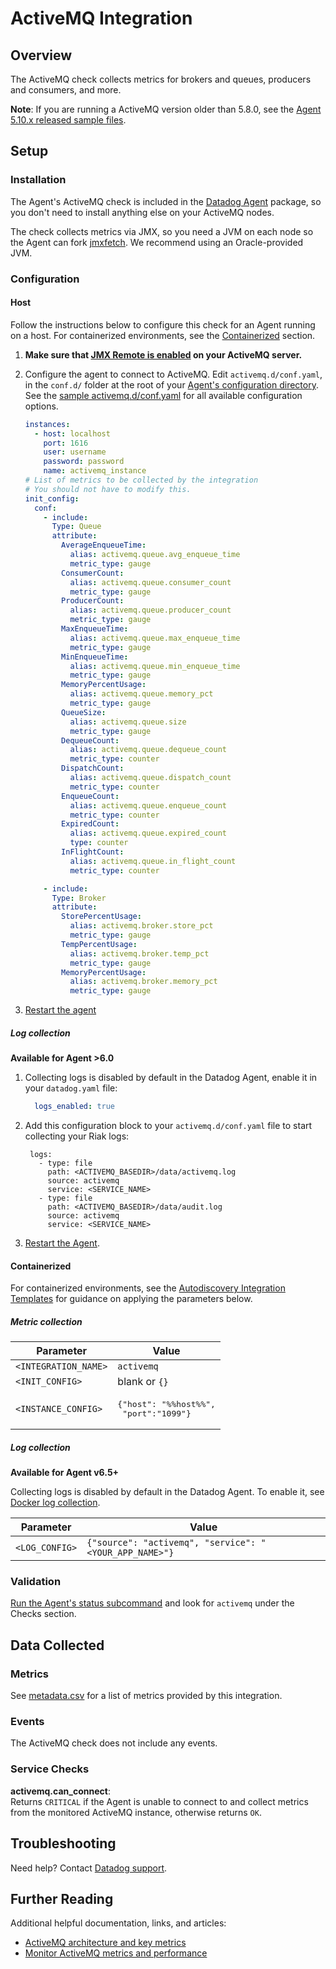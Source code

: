 # ActiveMQ Integration

## Overview

The ActiveMQ check collects metrics for brokers and queues, producers and consumers, and more.

**Note**: If you are running a ActiveMQ version older than 5.8.0, see the [Agent 5.10.x released sample files][1].

## Setup

### Installation

The Agent's ActiveMQ check is included in the [Datadog Agent][2] package, so you don't need to install anything else on your ActiveMQ nodes.

The check collects metrics via JMX, so you need a JVM on each node so the Agent can fork [jmxfetch][3]. We recommend using an Oracle-provided JVM.

### Configuration

#### Host

Follow the instructions below to configure this check for an Agent running on a host. For containerized environments, see the [Containerized](#containerized) section.

1. **Make sure that [JMX Remote is enabled][4] on your ActiveMQ server.**
2. Configure the agent to connect to ActiveMQ. Edit `activemq.d/conf.yaml`, in the `conf.d/` folder at the root of your [Agent's configuration directory][5]. See the [sample activemq.d/conf.yaml][6] for all available configuration options.

      ```yaml
      instances:
        - host: localhost
          port: 1616
          user: username
          password: password
          name: activemq_instance
      # List of metrics to be collected by the integration
      # You should not have to modify this.
      init_config:
        conf:
          - include:
            Type: Queue
            attribute:
              AverageEnqueueTime:
                alias: activemq.queue.avg_enqueue_time
                metric_type: gauge
              ConsumerCount:
                alias: activemq.queue.consumer_count
                metric_type: gauge
              ProducerCount:
                alias: activemq.queue.producer_count
                metric_type: gauge
              MaxEnqueueTime:
                alias: activemq.queue.max_enqueue_time
                metric_type: gauge
              MinEnqueueTime:
                alias: activemq.queue.min_enqueue_time
                metric_type: gauge
              MemoryPercentUsage:
                alias: activemq.queue.memory_pct
                metric_type: gauge
              QueueSize:
                alias: activemq.queue.size
                metric_type: gauge
              DequeueCount:
                alias: activemq.queue.dequeue_count
                metric_type: counter
              DispatchCount:
                alias: activemq.queue.dispatch_count
                metric_type: counter
              EnqueueCount:
                alias: activemq.queue.enqueue_count
                metric_type: counter
              ExpiredCount:
                alias: activemq.queue.expired_count
                type: counter
              InFlightCount:
                alias: activemq.queue.in_flight_count
                metric_type: counter

          - include:
            Type: Broker
            attribute:
              StorePercentUsage:
                alias: activemq.broker.store_pct
                metric_type: gauge
              TempPercentUsage:
                alias: activemq.broker.temp_pct
                metric_type: gauge
              MemoryPercentUsage:
                alias: activemq.broker.memory_pct
                metric_type: gauge
      ```

3. [Restart the agent][7]

##### Log collection

 **Available for Agent >6.0**

 1. Collecting logs is disabled by default in the Datadog Agent, enable it in your `datadog.yaml` file:

    ```yaml
      logs_enabled: true
    ```

 2. Add this configuration block to your `activemq.d/conf.yaml` file to start collecting your Riak logs:

     ```
      logs:
        - type: file
          path: <ACTIVEMQ_BASEDIR>/data/activemq.log
          source: activemq
          service: <SERVICE_NAME>
        - type: file
          path: <ACTIVEMQ_BASEDIR>/data/audit.log
          source: activemq
          service: <SERVICE_NAME>
    ```

 3. [Restart the Agent][7].

#### Containerized

For containerized environments, see the [Autodiscovery Integration Templates][13] for guidance on applying the parameters below.

##### Metric collection

| Parameter            | Value                                                                                       |
|----------------------|---------------------------------------------------------------------------------------------|
| `<INTEGRATION_NAME>` | `activemq`                                                                                   |
| `<INIT_CONFIG>`      | blank or `{}`                                                                               |
| `<INSTANCE_CONFIG>`  | <pre>{"host": "%%host%%",<br> "port":"1099"}</pre> |

##### Log collection

**Available for Agent v6.5+**

Collecting logs is disabled by default in the Datadog Agent. To enable it, see [Docker log collection][13].

| Parameter      | Value                                               |
|----------------|-----------------------------------------------------|
| `<LOG_CONFIG>` | `{"source": "activemq", "service": "<YOUR_APP_NAME>"}` |

### Validation

[Run the Agent's status subcommand][8] and look for `activemq` under the Checks section.

## Data Collected
### Metrics
See [metadata.csv][9] for a list of metrics provided by this integration.

### Events
The ActiveMQ check does not include any events.

### Service Checks
**activemq.can_connect**:<br>
Returns `CRITICAL` if the Agent is unable to connect to and collect metrics from the monitored ActiveMQ instance, otherwise returns `OK`.

## Troubleshooting
Need help? Contact [Datadog support][10].

## Further Reading
Additional helpful documentation, links, and articles:

* [ActiveMQ architecture and key metrics][11]
* [Monitor ActiveMQ metrics and performance][12]


[1]: https://raw.githubusercontent.com/DataDog/dd-agent/5.10.1/conf.d/activemq.yaml.example
[2]: https://app.datadoghq.com/account/settings#agent
[3]: https://github.com/DataDog/jmxfetch
[4]: https://activemq.apache.org/jmx.html
[5]: https://docs.datadoghq.com/agent/guide/agent-configuration-files/#agent-configuration-directory
[6]: https://github.com/DataDog/integrations-core/blob/master/activemq/datadog_checks/activemq/data/conf.yaml.example
[7]: https://docs.datadoghq.com/agent/guide/agent-commands/#start-stop-and-restart-the-agent
[8]: https://docs.datadoghq.com/agent/guide/agent-commands/#agent-status-and-information
[9]: https://github.com/DataDog/integrations-core/blob/master/activemq/metadata.csv
[10]: https://docs.datadoghq.com/help
[11]: https://www.datadoghq.com/blog/activemq-architecture-and-metrics
[12]: https://www.datadoghq.com/blog/monitor-activemq-metrics-performance
[13]: https://docs.datadoghq.com/agent/autodiscovery/integrations
[14]: https://docs.datadoghq.com/agent/docker/log/?tab=containerinstallation#setup
